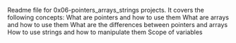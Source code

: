 Readme file for 0x06-pointers_arrays_strings projects. It covers the following concepts:
    What are pointers and how to use them
    What are arrays and how to use them
    What are the differences between pointers and arrays
    How to use strings and how to manipulate them
    Scope of variables

